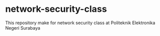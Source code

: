 # network-security-class

This repository make for network security class at Politeknik Elektronika Negeri Surabaya
